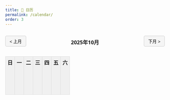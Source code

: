 ```yaml
---
title: 📅 日历
permalink: /calendar/
order: 3
---
```


<style>
/* 这里保持你原来的 CSS */
.calendar-container { max-width: 900px; margin: auto; overflow-x: auto; font-family: "Segoe UI", Tahoma, Geneva, Verdana, sans-serif; }
.calendar-header { display: flex; justify-content: space-between; align-items: center; margin-bottom: 1rem; }
.calendar-header button { padding: 0.4rem 0.8rem; cursor: pointer; border: 1px solid #ccc; background-color: #f5f5f5; border-radius: 4px; transition: 0.2s; }
.calendar-header button:hover { background-color: #e0e0e0; }
.calendar-container table.calendar { width: 100%; border-collapse: collapse; table-layout: fixed; text-align: center; }
.calendar-container table th, .calendar-container table td { border: 1px solid #ddd; padding: 6px; vertical-align: top; height: 120px; overflow: hidden; }
.calendar-container table th { background-color: #f0f0f0; }
.today { background-color: #4fc3f7 !important; color: #fff; }
.events-container { display: flex; flex-direction: column; max-height: 90px; overflow: hidden; }
.event { display: block; font-size: 0.75rem; border-radius: 4px; padding: 2px 4px; margin-top: 2px; white-space: nowrap; overflow: hidden; text-overflow: ellipsis; }
.event.homework { background-color: #f28b82; color: #fff; }
.event.test { background-color: #fbbc04; color: #fff; }
.event.activity { background-color: #34a853; color: #fff; }
@media (max-width: 768px) {
  .calendar-container { max-width: 100%; }
  .calendar-container table th, .calendar-container table td { font-size: 0.65rem; height: 80px; }
}
</style>

<div class="calendar-container">
  <div class="calendar-header">
    <button id="prevMonth">&lt; 上月</button>
    <h3 id="monthTitle">2025年10月</h3>
    <button id="nextMonth">下月 &gt;</button>
  </div>
  <table class="calendar">
    <thead>
      <tr><th>日</th><th>一</th><th>二</th><th>三</th><th>四</th><th>五</th><th>六</th></tr>
    </thead>
    <tbody id="calendarBody"></tbody>
  </table>
</div>

<!-- 把 calendar.yml 数据隐藏到页面里，供 JS 读取 -->
<script id="calendarData" type="application/json">
{{ site.data.calendar | jsonify }}
</script>

<!-- 引入 JS -->
<script src="{{ '/assets/js/calendar.js' | relative_url }}"></script>
